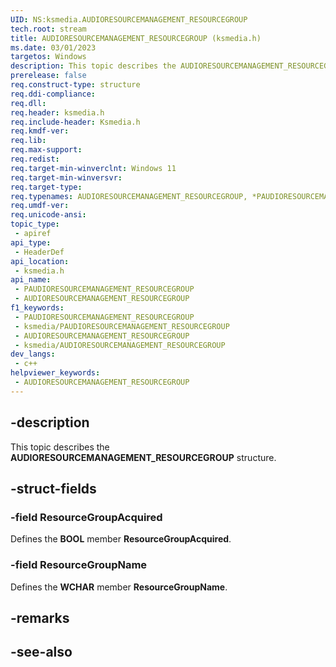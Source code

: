 ```yaml
---
UID: NS:ksmedia.AUDIORESOURCEMANAGEMENT_RESOURCEGROUP
tech.root: stream
title: AUDIORESOURCEMANAGEMENT_RESOURCEGROUP (ksmedia.h)
ms.date: 03/01/2023
targetos: Windows
description: This topic describes the AUDIORESOURCEMANAGEMENT_RESOURCEGROUP structure.
prerelease: false
req.construct-type: structure
req.ddi-compliance: 
req.dll: 
req.header: ksmedia.h
req.include-header: Ksmedia.h
req.kmdf-ver: 
req.lib: 
req.max-support: 
req.redist: 
req.target-min-winverclnt: Windows 11
req.target-min-winversvr: 
req.target-type: 
req.typenames: AUDIORESOURCEMANAGEMENT_RESOURCEGROUP, *PAUDIORESOURCEMANAGEMENT_RESOURCEGROUP
req.umdf-ver: 
req.unicode-ansi: 
topic_type:
 - apiref
api_type:
 - HeaderDef
api_location:
 - ksmedia.h
api_name:
 - PAUDIORESOURCEMANAGEMENT_RESOURCEGROUP
 - AUDIORESOURCEMANAGEMENT_RESOURCEGROUP
f1_keywords:
 - PAUDIORESOURCEMANAGEMENT_RESOURCEGROUP
 - ksmedia/PAUDIORESOURCEMANAGEMENT_RESOURCEGROUP
 - AUDIORESOURCEMANAGEMENT_RESOURCEGROUP
 - ksmedia/AUDIORESOURCEMANAGEMENT_RESOURCEGROUP
dev_langs:
 - c++
helpviewer_keywords:
 - AUDIORESOURCEMANAGEMENT_RESOURCEGROUP
---
```


## -description

This topic describes the **AUDIORESOURCEMANAGEMENT_RESOURCEGROUP** structure.

## -struct-fields

### -field ResourceGroupAcquired

Defines the **BOOL** member **ResourceGroupAcquired**.

### -field ResourceGroupName

Defines the **WCHAR** member **ResourceGroupName**.

## -remarks

## -see-also
